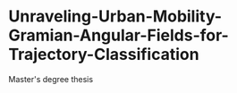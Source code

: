 # Unraveling-Urban-Mobility-Gramian-Angular-Fields-for-Trajectory-Classification
Master's degree thesis 
